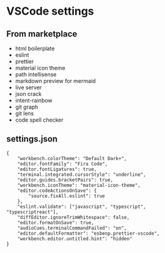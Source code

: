 # VSCode settings

## From marketplace
* html boilerplate
* eslint
* prettier
* material icon theme
* path intellisense
* markdown preview for mermaid
* live server
* json crack
* intent-rainbow
* git graph
* git lens
* code spell checker

## settings.json
```
{
    "workbench.colorTheme": "Default Dark+",
    "editor.fontFamily": "Fira Code",
    "editor.fontLigatures": true,
    "terminal.integrated.cursorStyle": "underline",
    "editor.guides.bracketPairs": true,
    "workbench.iconTheme": "material-icon-theme",
    "editor.codeActionsOnSave": {
        "source.fixAll.eslint": true 
    },
    "eslint.validate": ["javascript", "typescript", "typescriptreact"],
    "diffEditor.ignoreTrimWhitespace": false,
    "editor.formatOnSave": true,
    "audioCues.terminalCommandFailed": "on",
    "editor.defaultFormatter": "esbenp.prettier-vscode",
    "workbench.editor.untitled.hint": "hidden"
}
```
